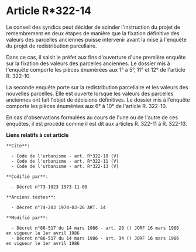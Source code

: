 # Article R*322-14

Le conseil des syndics peut décider de scinder l'instruction du projet de remembrement en deux étapes de manière que la
fixation définitive des valeurs des parcelles anciennes puisse intervenir avant la mise à l'enquête du projet de
redistribution parcellaire. 

Dans ce cas, il saisit le préfet aux fins d'ouverture d'une première enquête sur la fixation des valeurs des parcelles
anciennes. Le dossier mis à l'enquête comporte les pièces énumérées aux 1° à 5°, 11° et 12° de l'article R. 322-10. 

La seconde enquête porte sur la redistribution parcellaire et les valeurs des nouvelles parcelles. Elle est ouverte lorsque
les valeurs des parcelles anciennes ont fait l'objet de décisions définitives. Le dossier mis à l'enquête comporte les pièces
énumérées aux 6° à 10° de l'article R. 322-10. 

En cas d'observations formulées au cours de l'une ou de l'autre de ces enquêtes, il est procédé comme il est dit aux articles
R. 322-11 à R. 322-13.

**Liens relatifs à cet article**

	**Cite**:

	  - Code de l'urbanisme - art. R*322-10 (V)
	  - Code de l'urbanisme - art. R*322-11 (V)
	  - Code de l'urbanisme - art. R*322-13 (V)

	**Codifié par**:

	  - Décret n°73-1023 1973-11-08

	**Anciens textes**:

	  - Décret n°74-203 1974-03-26 ART. 14

	**Modifié par**:

	  - Décret n°86-517 du 14 mars 1986 - art. 28 () JORF 16 mars 1986   en vigueur le 1er avril 1986
	  - Décret n°86-517 du 14 mars 1986 - art. 34 () JORF 16 mars 1986   en vigueur le 1er avril 1986
